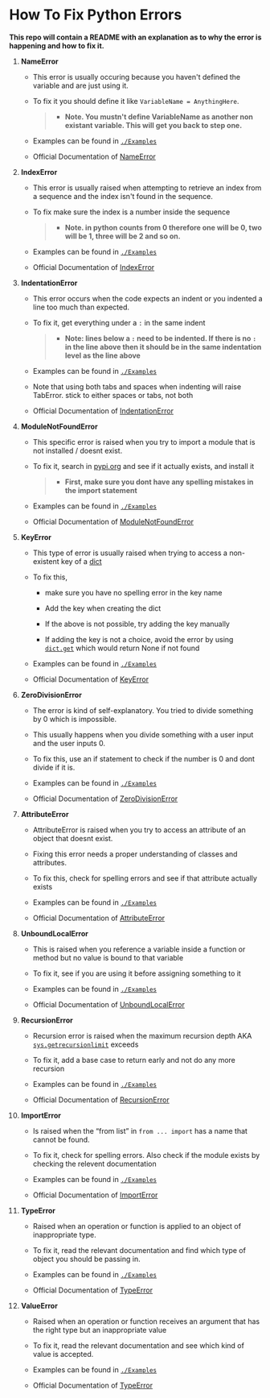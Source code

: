 # **How To Fix Python Errors**

**This repo will contain a README with an explanation as to why the error is happening and how to fix it.**

1. **NameError**

    - This error is usually occuring because you haven't defined the variable and are just using it.

    - To fix it you should define it like `VariableName = AnythingHere`.

        > - **Note. You mustn't define VariableName as another non existant variable. This will get you back to step one.**

    - Examples can be found in [`./Examples`](https://github.com/TheUntraceable/HowToFixPythonErrors/blob/main/Examples/NameErrorSolve.py)

    - Official Documentation of [NameError](https://docs.python.org/3/library/exceptions.html#NameError)

2. **IndexError**
    - This error is usually raised when attempting to retrieve an index from a sequence and the index isn't found in the sequence.

    - To fix make sure the index is a number inside the sequence

        > - **Note. in python counts from 0 therefore one will be 0, two will be 1, three will be 2 and so on.**

    - Examples can be found in [`./Examples`](https://github.com/TheUntraceable/HowToFixPythonErrors/blob/main/Examples/IndexErrorSolve.py)

    - Official Documentation of [IndexError](https://docs.python.org/3/library/exceptions.html#IndexError)

3. **IndentationError**
    - This error occurs when the code expects an indent or you indented a line too much than expected.

    - To fix it, get everything under a `:` in the same indent

        > - **Note: lines below a `:` need to be indented. If there is no `:` in the line above then it should be in the same indentation level as the line above**

    - Examples can be found in [`./Examples`](https://github.com/TheUntraceable/HowToFixPythonErrors/blob/main/Examples/IndentationErrorSolve.py)

    - Note that using both tabs and spaces when indenting will raise TabError. stick to either spaces or tabs, not both

    - Official Documentation of [IndentationError](https://docs.python.org/3/library/exceptions.html#IndentationError)

4. **ModuleNotFoundError**
    - This specific error is raised when you try to import a module that is not installed / doesnt exist.

    - To fix it, search in [pypi.org](https://pypi.org) and see if it actually exists, and install it

       > - **First, make sure you dont have any spelling mistakes in the import statement**

    - Examples can be found in [`./Examples`](https://github.com/TheUntraceable/HowToFixPythonErrors/blob/main/Examples/ModuleNotFoundErrorSolve.py)

    - Official Documentation of [ModuleNotFoundError](https://docs.python.org/3/library/exceptions.html#ModuleNotFoundError)

5. **KeyError**
    - This type of error is usually raised when trying to access a non-existent key of a [dict](https://docs.python.org/3/library/stdtypes.html#dict)

    - To fix this,

        - make sure you have no spelling error in the key name

        - Add the key when creating the dict

        - If the above is not possible, try adding the key manually

        - If adding the key is not a choice, avoid the error by using  [`dict.get`](https://docs.python.org/3/library/stdtypes.html#dict.get) which would return None if not found

    - Examples can be found in [`./Examples`](https://github.com/TheUntraceable/HowToFixPythonErrors/blob/main/Examples/KeyErrorSolve.py)

    - Official Documentation of [KeyError](https://docs.python.org/3/library/exceptions.html#KeyError)

6. **ZeroDivisionError**
    - The error is kind of self-explanatory. You tried to divide something by 0 which is impossible.

    - This usually happens when you divide something with a user input and the user inputs 0.

    - To fix this, use an if statement to check if the number is 0 and dont divide if it is.

    - Examples can be found in [`./Examples`](https://github.com/TheUntraceable/HowToFixPythonErrors/blob/main/Examples/ZeroDivisionErrorSolve.py)

    - Official Documentation of [ZeroDivisionError](https://docs.python.org/3/library/exceptions.html#ZeroDivisionError)

7. **AttributeError**
    - AttributeError is raised when you try to access an attribute of an object that doesnt exist.

    - Fixing this error needs a proper understanding of classes and attributes.

    - To fix this, check for spelling errors and see if that attribute actually exists

    - Examples can be found in [`./Examples`](https://github.com/TheUntraceable/HowToFixPythonErrors/blob/main/Examples/AttributeErrorSolve.py)

    - Official Documentation of [AttributeError](https://docs.python.org/3/library/exceptions.html#AttributeError)

8. **UnboundLocalError**
    - This is raised when you reference a variable inside a function or method but no value is bound to that variable

    - To fix it, see if you are using it before assigning something to it

    - Examples can be found in [`./Examples`](https://github.com/TheUntraceable/HowToFixPythonErrors/blob/main/Examples/UnboundLocalErrorSolve.py)

    - Official Documentation of [UnboundLocalError](https://docs.python.org/3/library/exceptions.html#UnboundLocalError)

9. **RecursionError**
    - Recursion error is raised when the maximum recursion depth AKA [`sys.getrecursionlimit`](https://docs.python.org/3/library/sys.html#sys.getrecursionlimit) exceeds

    - To fix it, add a base case to return early and not do any more recursion

    - Examples can be found in [`./Examples`](https://github.com/TheUntraceable/HowToFixPythonErrors/blob/main/Examples/RecursionErrorSolve.py)

    - Official Documentation of [RecursionError](https://docs.python.org/3/library/exceptions.html#RecursionError)

10. **ImportError**
    - Is raised when the “from list” in `from ... import` has a name that cannot be found.

    - To fix it, check for spelling errors. Also check if the module exists by checking the relevent documentation

    - Examples can be found in [`./Examples`](https://github.com/TheUntraceable/HowToFixPythonErrors/blob/main/Examples/ImportErrorSolve.py)

    - Official Documentation of [ImportError](https://docs.python.org/3/library/exceptions.html#ImportError)

11. **TypeError**
    - Raised when an operation or function is applied to an object of inappropriate type.

    - To fix it, read the relevant documentation and find which type of object you should be passing in.

    - Examples can be found in [`./Examples`](https://github.com/TheUntraceable/HowToFixPythonErrors/blob/main/Examples/TypeErrorSolve.py)

    - Official Documentation of [TypeError](https://docs.python.org/3/library/exceptions.html#TypeError)

12. **ValueError**
    - Raised when an operation or function receives an argument that has the right type but an inappropriate value

    - To fix it, read the relevant documentation and see which kind of value is accepted.

    - Examples can be found in [`./Examples`](https://github.com/TheUntraceable/HowToFixPythonErrors/blob/main/Examples/ValueErrorSolve.py)

    - Official Documentation of [TypeError](https://docs.python.org/3/library/exceptions.html#ValueError)
